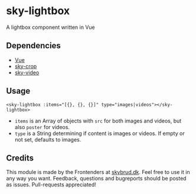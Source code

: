 # sky-lightbox

A lightbox component written in Vue

## Dependencies

- [Vue](https://vuejs.org)
- [sky-crop](https://github.com/skybrud/sky-crop/)
- [sky-video](https://github.com/skybrud/sky-video/)

## Usage

`<sky-lightbox :items="[{}, {}, {}]" type="images|videos"></sky-lightbox>`

- `items` is an Array of objects with `src` for both images and videos, but also `poster` for videos.
- `type` is a String determining if content is images or videos. If empty or not set, defaults to images.

## Credits
 
This module is made by the Frontenders at [skybrud.dk](http://www.skybrud.dk/). Feel free to use it in any way you want. Feedback, questions and bugreports should be posted as issues. Pull-requests appreciated!

